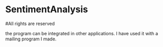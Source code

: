 # SentimentAnalysis
#All rights are reserved

the program can be integrated in other applications. I have used it with a mailing program I made.
